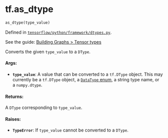 <div itemscope itemtype="http://developers.google.com/ReferenceObject">
<meta itemprop="name" content="tf.as_dtype" />
</div>

# tf.as_dtype

``` python
as_dtype(type_value)
```



Defined in [`tensorflow/python/framework/dtypes.py`](https://www.tensorflow.org/code/tensorflow/python/framework/dtypes.py).

See the guide: [Building Graphs > Tensor types](../../../api_guides/python/framework.md#Tensor_types)

Converts the given `type_value` to a `DType`.

#### Args:

* <b>`type_value`</b>: A value that can be converted to a `tf.DType`
    object. This may currently be a `tf.DType` object, a
    [`DataType` enum](https://www.tensorflow.org/code/tensorflow/core/framework/types.proto),
    a string type name, or a `numpy.dtype`.


#### Returns:

A `DType` corresponding to `type_value`.


#### Raises:

* <b>`TypeError`</b>: If `type_value` cannot be converted to a `DType`.